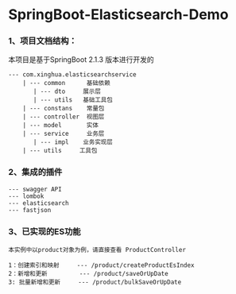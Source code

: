# SpringBoot-Elasticsearch-Demo

### 1、项目文档结构： 
本项目是基于SpringBoot 2.1.3 版本进行开发的

    --- com.xinghua.elasticsearchservice
        | --- common      基础依赖
           | --- dto     展示层
           | --- utils   基础工具包
        | --- constans    常量包
        | --- controller  视图层
        | --- model       实体
        | --- service     业务层
           | --- impl    业务实现层  
        | --- utils     工具包  

### 2、集成的插件
    --- swagger API
    --- lombok
    --- elasticsearch
    --- fastjson
    
### 3、已实现的ES功能
    本实例中以product对象为例，请直接查看 ProductController
    
    1：创建索引和映射     --- /product/createProductEsIndex
    2：新增和更新         --- /product/saveOrUpDate
    3: 批量新增和更新     --- /product/bulkSaveOrUpDate